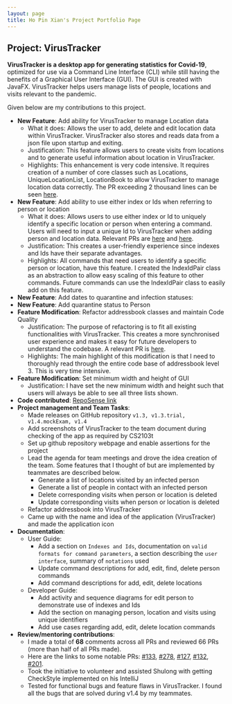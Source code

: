 ```yaml
---
layout: page
title: Ho Pin Xian's Project Portfolio Page
---
```


## Project: VirusTracker

**VirusTracker is a desktop app for generating statistics for Covid-19**, optimized for use via a Command Line Interface (CLI)
while still having the benefits of a Graphical User Interface (GUI). The GUI is created with JavaFX.
VirusTracker helps users manage lists of people, locations and visits relevant to the pandemic.

Given below are my contributions to this project.

* **New Feature**: Add ability for VirusTracker to manage Location data
  * What it does: Allows the user to add, delete and edit location data within VirusTracker.
  VirusTracker also stores and reads data from a json file upon startup and exiting.
  * Justification: This feature allows users to create visits from locations and to generate useful information about location in VirusTracker.
  * Highlights: This enhancement is very code intensive. It requires creation of a number of core classes such as
  Locations, UniqueLocationList, LocationBook to allow VirusTracker to manage location data correctly.
  The PR exceeding 2 thousand  lines can be seen [here](https://github.com/AY2021S1-CS2103T-T13-1/tp/pull/69).
* **New Feature**: Add ability to use either index or Ids when referring to person or location
  * What it does: Allows users to use either index or Id to uniquely identify a specific location or person when entering a command.
  Users will need to input a unique Id to VirusTracker when adding person and location data. Relevant PRs are
  [here](https://github.com/AY2021S1-CS2103T-T13-1/tp/pull/168) and [here](https://github.com/AY2021S1-CS2103T-T13-1/tp/pull/206).
  * Justification: This creates a user-friendly experience since indexes and Ids have their separate advantages.
  * Highlights: All commands that need users to identify a specific person or location, have this feature.
  I created the IndexIdPair class as an abstraction to allow easy scaling of this feature to other commands.
  Future commands can use the IndexIdPair class to easily add on this feature. 
* **New Feature**: Add dates to quarantine and infection statuses:
* **New Feature**: Add quarantine status to Person
* **Feature Modification**: Refactor addressbook classes and maintain Code Quality
  * Justification: The purpose of refactoring is to fit all existing functionalities with VirusTracker.
  This creates a more synchronised user experience and makes it easy for future developers to understand the codebase.
  A relevant PR is [here](https://github.com/AY2021S1-CS2103T-T13-1/tp/pull/139).
  * Highlights: The main highlight of this modification is that I need to thoroughly read through the entire code base
  of addressbook level 3. This is very time intensive. 
   <div style="page-break-after: always;"></div> 
* **Feature Modification**: Set minimum width and height of GUI
  * Justification: I have set the new minimum width and height such that users will always be able to see all three lists shown.
* **Code contributed**: [RepoSense link](https://nus-cs2103-ay2021s1.github.io/tp-dashboard/#breakdown=true&search=hopinxian&sort=groupTitle&sortWithin=title&since=2020-08-14&timeframe=commit&mergegroup=&groupSelect=groupByRepos&checkedFileTypes=docs~functional-code~test-code~other&tabOpen=true&tabType=authorship&tabAuthor=hopinxian&tabRepo=AY2021S1-CS2103T-T13-1%2Ftp%5Bmaster%5D&authorshipIsMergeGroup=false&authorshipFileTypes=docs~functional-code~test-code~other)
* **Project management and Team Tasks**:
  * Made releases on GitHub repository `v1.3, v1.3.trial, v1.4.mockExam, v1.4`
  * Add screenshots of VirusTracker to the team document during checking of the app as required by CS2103t
  * Set up github repository webpage and enable assertions for the project
  * Lead the agenda for team meetings and drove the idea creation of the team.
    Some features that I thought of but are implemented by teammates are described below.
    * Generate a list of locations visited by an infected person
    * Generate a list of people in contact with an infected person
    * Delete corresponding visits when person or location is deleted
    * Update corresponding visits when person or location is deleted
  * Refactor addressbook into VirusTracker
  * Came up with the name and idea of the application (VirusTracker) and made the application icon
* **Documentation**:
  * User Guide: 
    * Add a section on `Indexes and Ids`, documentation on `valid formats for command parameters`,
    a section describing the `user interface`, summary of `notations` used
    * Update command descriptions for add, edit, find, delete person commands
    * Add command descriptions for add, edit, delete locations
  * Developer Guide:
    * Add activity and sequence diagrams for edit person to demonstrate use of indexes and Ids
    * Add the section on managing person, location and visits using unique identifiers
    * Add use cases regarding add, edit, delete location commands
* **Review/mentoring contributions**:  
   * I made a total of **68** comments across all PRs and reviewed 66 PRs (more than half of all PRs made). 
   * Here are the links to some notable PRs: [\#133](https://github.com/AY2021S1-CS2103T-T13-1/tp/pull/133), [\#278](https://github.com/AY2021S1-CS2103T-T13-1/tp/pull/278),
     [\#127](https://github.com/AY2021S1-CS2103T-T13-1/tp/pull/127), [\#132](https://github.com/AY2021S1-CS2103T-T13-1/tp/pull/132), 
     [\#201](https://github.com/AY2021S1-CS2103T-T13-1/tp/pull/201). 
   * Took the initiative to volunteer and assisted Shulong with getting CheckStyle implemented on his IntelliJ
   * Tested for functional bugs and feature flaws in VirusTracker. I found all the bugs that are solved during v1.4 by my teammates.
